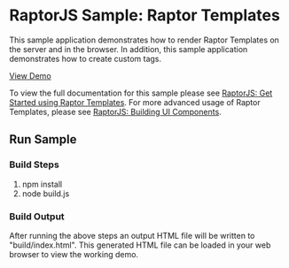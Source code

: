 RaptorJS Sample: Raptor Templates
==============================

This sample application demonstrates how to render Raptor Templates on the server and in the browser.
In addition, this sample application demonstrates how to create custom tags.

[View Demo](http://raptorjs.org/demos/raptor-templates/)

To view the full documentation for this sample please see [RaptorJS: Get Started using Raptor Templates](http://raptorjs.org/raptor-templates/).
For more advanced usage of Raptor Templates, please see [RaptorJS: Building UI Components](http://raptorjs.org/ui-components/).

## Run Sample

### Build Steps
1. npm install
2. node build.js

### Build Output
After running the above steps an output HTML file will be written to "build/index.html". 
This generated HTML file can be loaded in your web browser to view the working demo.
